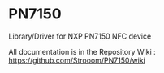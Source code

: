 # PN7150
Library/Driver for NXP PN7150 NFC device

All documentation is in the Repository Wiki : https://github.com/Strooom/PN7150/wiki
